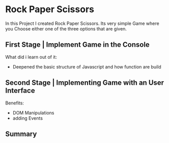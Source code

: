 # Rock Paper Scissors
In this Project I created Rock Paper Scissors. Its very simple Game where you Choose either one of the three options that are given.

## First Stage | Implement Game in the Console
What did i learn out of it:
- Deepened the basic structure of Javascript and how function are build

## Second Stage | Implementing Game with an User Interface
Benefits:
- DOM Manipulations
- adding Events

## Summary
